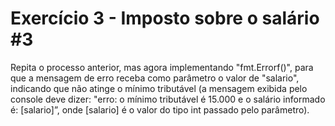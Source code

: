 # Exercício 3 - Imposto sobre o salário #3

Repita o processo anterior, mas agora implementando "fmt.Errorf()", para que a
mensagem de erro receba como parâmetro o valor de "salario", indicando que não
atinge o mínimo tributável (a mensagem exibida pelo console deve dizer:
"erro: o mínimo tributável é 15.000 e o salário informado é: [salario]”, onde
[salario] é o valor do tipo int passado pelo parâmetro).
